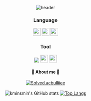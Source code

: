 
<div align='center'>
 
![header](https://capsule-render.vercel.app/api?type=waving&color=9999ff&height=280&section=header&text=kminsmin&fontSize=60&desc=welcome%20👋&animation=fadeIn&descAlign=56)


### Language

<p>
  <!-- C# 배지 -->
  <img src="https://img.shields.io/badge/C%23-239120?style=flat-square&logo=c-sharp&logoColor=white" height="25"/>
  <!-- C++ 배지 -->
  <img src="https://img.shields.io/badge/C++-00599C?style=flat-square&logo=c%2B%2B&logoColor=white" height="25"/>
  <!-- Python 배지 -->
  <img src="https://img.shields.io/badge/Python-3776AB?style=flat-square&logo=python&logoColor=white" height="25"/>
</p>

### Tool
<p>
  <img src="https://img.shields.io/badge/Visual Studio-5C2D91?style=for-the-badge&logo=Visual Studio&logoColor=white">
  <!-- Unity 배지 -->
  <img src="https://img.shields.io/badge/Unity-000000?style=flat-square&logo=unity&logoColor=white" height="25"/>
  <!-- Unreal Engine 배지 -->
  <img src="https://img.shields.io/badge/Unreal_Engine-313131?style=flat-square&logo=unreal-engine&logoColor=white" height="25"/>
</p>

#### 🐥  About me  🐥

[![Solved.acbulliiee](http://mazassumnida.wtf/api/v2/generate_badge?boj=kminsmin)](https://solved.ac/kminsmin)
<br />
<br />
![kminsmin's GitHub stats](https://github-readme-stats.vercel.app/api?username=kminsmin&show_icons=true&theme=default)
[![Top Langs](https://github-readme-stats.vercel.app/api/top-langs/?username=kminsmin&layout=compact&height=50)](https://github.com/kminsmin/github-readme-stats)




</div>
